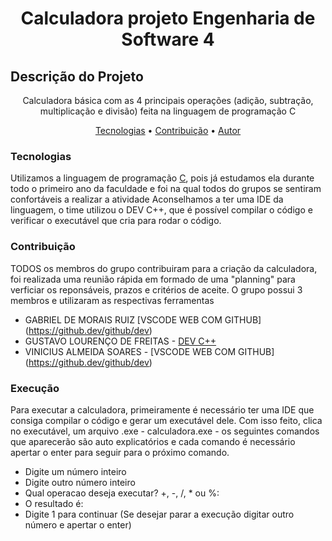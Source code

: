 <h1 align="center">Calculadora projeto Engenharia de Software 4 </h1>

## Descrição do Projeto
<p align="center">Calculadora básica com as 4 principais operações (adição, subtração, multiplicação e divisão) feita na linguagem de programação C</p>

<p align="center">
 <a href="#tecnologias">Tecnologias</a> • 
 <a href="#contribuicao">Contribuição</a> •  
 <a href="#execucao">Autor</a>
</p>


### Tecnologias

Utilizamos a linguagem de programação [C](https://docs.microsoft.com/pt-br/cpp/c-language/?view=msvc-160), pois já estudamos ela durante todo o primeiro ano da faculdade e foi na qual todos do grupos se sentiram confortáveis a realizar a atividade 
Aconselhamos a ter uma IDE da linguagem, o time utilizou o DEV C++, que é possível compilar o código e verificar o executável que cria para rodar o código.  

### Contribuição
TODOS os membros do grupo contribuiram para a criação da calculadora, foi realizada uma reunião rápida em formado de uma "planning" para verficiar os reponsáveis, prazos e critérios de aceite. 
O grupo possui 3 membros e utilizaram as respectivas ferramentas 
- GABRIEL DE MORAIS RUIZ [VSCODE WEB COM GITHUB] (https://github.dev/github/dev)
- GUSTAVO LOURENÇO DE FREITAS - [DEV C++](https://www.bloodshed.net/)
- VINICIUS ALMEIDA SOARES - [VSCODE WEB COM GITHUB] (https://github.dev/github/dev)

### Execução
Para executar a calculadora, primeiramente é necessário ter uma IDE que consiga compilar o código e gerar um executável dele. Com isso feito, clica no executável, um arquivo .exe - calculadora.exe - os seguintes comandos que aparecerão são auto explicatórios e cada comando é necessário apertar o enter para seguir para o próximo comando. 
- Digite um número inteiro
- Digite outro número inteiro
- Qual operacao deseja executar? +, -, /, * ou %:
- O resultado é: 
- Digite 1 para continuar (Se desejar parar a execução digitar outro número e apertar o enter) 
